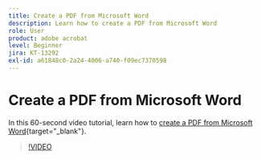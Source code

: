 ```yaml
---
title: Create a PDF from Microsoft Word
description: Learn how to create a PDF from Microsoft Word
role: User
product: adobe acrobat
level: Beginner
jira: KT-13292
exl-id: a61848c0-2a24-4006-a740-f09ec7370598
---
```

# Create a PDF from Microsoft Word

In this 60-second video tutorial, learn how to [create a PDF from Microsoft Word](https://www.adobe.com/acrobat/online/word-to-pdf.html){target="_blank"}. 

>[!VIDEO](https://video.tv.adobe.com/v/342627?quality=12&learn=on&hidetitle=true)
